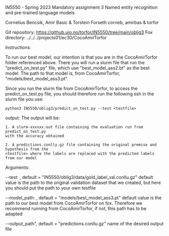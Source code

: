 IN5550 - Spring 2023 Mandatory assignment 3 Named entity recognition and pre-trained language models

Cornelius Bencsik, Amir Basic & Torstein Forseth corneb, amirbas & torfor

Git repository: https://github.uio.no/torfor/IN5550/tree/main/oblig3 Fox directory: ../../../projects01/ec30/CocoAmirTorfor

Instructions:

To run our best model, our intention is that you are in the CocoAmirTorfor
folder referenced above. There you will run a slurm file that run the 
"predict_on_test.py" file, which use "best_model_ass2.bt" as the best model.
The path to that model is, from CocoAmirTorfor, "models/best_model_ass3.pt".

Since you run the slurm file from CocoAmirTorfor, to access the predict_on_test.py
file, you should therefore run the following ssh in the slurm file you use:

    python3 IN5550/oblig3/predict_on_test.py --test <testfile>
output: The output will be:

    1. A slurm-xxxxxx.out file containing the evaluation run from predict_on_test.py
    with the accuracy obtained

    2. A predictions.conlly.gz file containing the original premise and hypothesis from the 
    <testfile> where the labels are replaced with the predicted labels from our model

Arguments:

--test: <testfile>, default = "IN5550/oblig3/data/gold_label_val.conllu.gz"
default value is the path to the original validation dataset that we created, but here you should put the path
to your own testfile

--model_path: <modelfile>, default = "models/best_model_ass3.pt"
default value is the path to our best model from CocoAmirTorfor on fox. Therefore we recommend 
running from CocoAmirTorfor, if not, this path has to be adapted

--output_path", default = "predictions.conllu.gz"
name of the desired output file
